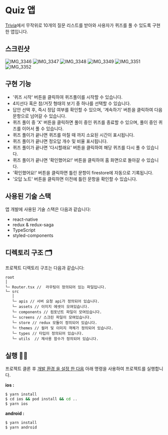 # Quiz 앱

[Trivia](https://opentdb.com/api_config.php)에서 무작위로 10개의 질문 리스트를 받아와 사용자가 퀴즈를 풀 수 있도록 구현한 앱입니다.

## 스크린샷
![IMG_3346](https://user-images.githubusercontent.com/47589599/144188277-d17d3b15-986d-4cb1-acbb-98a3063e5fe7.png)
![IMG_3347](https://user-images.githubusercontent.com/47589599/144188282-f091b10c-78f6-4ae9-9c9b-f64ab1bbbafe.png)
![IMG_3348](https://user-images.githubusercontent.com/47589599/144188283-7e2e2537-7c51-4265-bf1c-c3071be0f091.png)
![IMG_3349](https://user-images.githubusercontent.com/47589599/144188285-f0bcb38b-e1c4-4963-aeab-9a5923ddd332.png)
![IMG_3351](https://user-images.githubusercontent.com/47589599/144188294-93dfc662-f496-43ac-ad58-30074d6c18ac.png)
![IMG_3352](https://user-images.githubusercontent.com/47589599/144188298-7b1c7859-03a8-4018-b272-be26c4817f12.png)

## 구현 기능

- '퀴즈 시작' 버튼을 클릭하여 퀴즈풀이를 시작할 수 있습니다.
- 4지선다 혹은 참/거짓 형태의 보기 중 하나를 선택할 수 있습니다.
- 답안 선택 후, 즉시 정답 여부를 확인할 수 있으며, '계속하기' 버튼을 클릭하여 다음 문항으로 넘어갈 수 있습니다.
- 퀴즈 풀이 중 'X' 버튼을 클릭하면 풀이 중인 퀴즈를 종료할 수 있으며, 풀이 중인 퀴즈를 이어서 풀 수 있습니다.
- 퀴즈 풀이가 끝나면 퀴즈를 마칠 때 까지 소요된 시간이 표시됩니다.
- 퀴즈 풀이가 끝나면 정오답 개수 및 비율 표시됩니다.
- 퀴즈 풀이가 끝나면 '다시할래요' 버튼을 클릭하여 해당 퀴즈를 다시 풀 수 있습니다.
- 퀴즈 풀이가 끝나면 '확인했어요!' 버튼을 클릭하여 홈 화면으로 돌아갈 수 있습니다.
- '확인했어요!' 버튼을 클릭하면 틀린 문항이 firestore에 자동으로 기록됩니다.
- '오답 노트' 버튼을 클릭하면 이전에 틀린 문항을 확인할 수 있습니다.

## 사용된 기술 스택 

앱 개발에 사용된 기술 스택은 다음과 같습니다:

- react-native
- redux & redux-saga
- TypeScript
- styled-components

## 디렉토리 구조 🗂
프로젝트 디렉토리 구조는 다음과 같습니다:
```
root
│
└─ Router.tsx //  라우팅이 정의되어 있는 파일입니다.
└─ src
   │
   └─ apis // 서버 요청 api가 정의되어 있습니다.
   └─ assets // 이미지 에셋이 모여있습니다.
   └─ components // 컴포넌트 파일이 모여있습니다.
   └─ screens // 스크린 파일이 모여있습니다.
   └─ store // redux 모듈이 정의되어 있습니다.
   └─ themes // 컬러 및 이미지 객체가 정의되어 있습니다.
   └─ types // 타입이 정의되어 있습니다.
   └─ utils  // 재사용 함수가 정의되어 있습니다.
```

## 실행 🏃‍♀️

프로젝트 클론 후 [개발 환경 을 설정 한 다음](https://reactnative.dev/docs/environment-setup) 아래 명령을 사용하여 프로젝트를 실행합니다.

**ios :**

```sh
$ yarn install
$ cd ios && pod install && cd ..
$ yarn ios
```

**android :**
```sh
$ yarn install
$ yarn android
```
